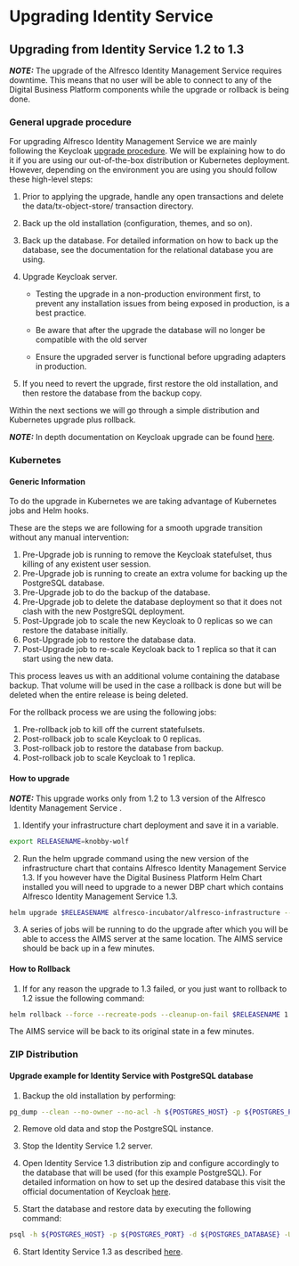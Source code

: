 # Upgrading Identity Service

## Upgrading from Identity Service 1.2 to 1.3

  **_NOTE:_** The upgrade of the Alfresco Identity Management Service requires downtime. 
  This means that no user will be able to connect to any of the Digital Business Platform components while the upgrade or rollback is being done.

### General upgrade procedure

For upgrading Alfresco Identity Management Service we are mainly following the Keycloak [upgrade procedure](https://www.keycloak.org/docs/latest/upgrading/).
We will be explaining how to do it if you are using our out-of-the-box distribution or Kubernetes deployment.
However, depending on the environment you are using you should follow these high-level steps:

1. Prior to applying the upgrade, handle any open transactions and delete the data/tx-object-store/ transaction directory.

2. Back up the old installation (configuration, themes, and so on).

3. Back up the database. For detailed information on how to back up the database, see the documentation for the relational database you are using.

4. Upgrade Keycloak server.

   - Testing the upgrade in a non-production environment first, to prevent any installation issues from being exposed in production, is a best practice.

   - Be aware that after the upgrade the database will no longer be compatible with the old server

   - Ensure the upgraded server is functional before upgrading adapters in production.

5. If you need to revert the upgrade, first restore the old installation, and then restore the database from the backup copy.

Within the next sections we will go through a simple distribution and Kubernetes upgrade plus rollback.

  **_NOTE:_** In depth documentation on Keycloak upgrade can be found [here](https://www.keycloak.org/docs/latest/upgrading/).

### Kubernetes

#### Generic Information

To do the upgrade in Kubernetes we are taking advantage of Kubernetes jobs and Helm hooks.

These are the steps we are following for a smooth upgrade transition without any manual intervention:

1. Pre-Upgrade job is running to remove the Keycloak statefulset, thus killing of any existent user session.
2. Pre-Upgrade job is running to create an extra volume for backing up the PostgreSQL database.
3. Pre-Upgrade job to do the backup of the database.
4. Pre-Upgrade job to delete the database deployment so that it does not clash with the new PostgreSQL deployment.
5. Post-Upgrade job to scale the new Keycloak to 0 replicas so we can restore the database initially.
6. Post-Upgrade job to restore the database data.
7. Post-Upgrade job to re-scale Keycloak back to 1 replica so that it can start using the new data.

This process leaves us with an additional volume containing the database backup.
That volume will be used in the case a rollback is done but will be deleted when the entire release is being deleted.

For the rollback process we are using the following jobs:

1. Pre-rollback job to kill off the current statefulsets.
2. Post-rollback job to scale Keycloak to 0 replicas.
3. Post-rollback job to restore the database from backup.
4. Post-rollback job to scale Keycloak to 1 replica.

#### How to upgrade

  **_NOTE:_** This upgrade works only from 1.2 to 1.3 version of the Alfresco Identity Management Service .

1. Identify your infrastructure chart deployment and save it in a variable.

```bash
export RELEASENAME=knobby-wolf
```

2. Run the helm upgrade command using the new version of the infrastructure chart that contains Alfresco Identity Management Service 1.3.
If you however have the Digital Business Platform Helm Chart installed you will need to upgrade to a newer DBP chart which contains Alfresco Identity Management Service 1.3.

```bash
helm upgrade $RELEASENAME alfresco-incubator/alfresco-infrastructure --version 5.2.0
```

3. A series of jobs will be running to do the upgrade after which you will be able to access the AIMS server at the same location. The AIMS service should be back up in a few minutes.

#### How to Rollback

1. If for any reason the upgrade to 1.3 failed, or you just want to rollback to 1.2 issue the following command:

```bash
helm rollback --force --recreate-pods --cleanup-on-fail $RELEASENAME 1
```

The AIMS service will be back to its original state in a few minutes.

### ZIP Distribution

#### Upgrade example for Identity Service with PostgreSQL database

1. Backup the old installation by performing:

```bash
pg_dump --clean --no-owner --no-acl -h ${POSTGRES_HOST} -p ${POSTGRES_PORT}  -U ${POSTGRES_USER} ${POSTGRES_DATABASE} | grep -v -E '(DROP\ SCHEMA\ public|CREATE\ SCHEMA\ public|COMMENT\ ON\ SCHEMA\ public|DROP\ EXTENSION\ plpgsql|CREATE\ EXTENSION\ IF\ NOT\ EXISTS\ plpgsql|COMMENT\ ON\ EXTENSION\ plpgsql)' > /backup/backup.sql
```
	
2. Remove old data and stop the PostgreSQL instance.

3. Stop the Identity Service 1.2 server.

4. Open Identity Service 1.3 distribution zip and configure accordingly to the database that will be used (for this example PostgreSQL).
   For detailed information on how to set up the desired database this visit the official documentation of Keycloak [here](https://www.keycloak.org/docs/10.0/server_installation/#_database).
   
5. Start the database and restore data by executing the following command:

```bash
psql -h ${POSTGRES_HOST} -p ${POSTGRES_PORT} -d ${POSTGRES_DATABASE} -U ${POSTGRES_USER} -f /backup/backup.sql
``` 

6. Start Identity Service 1.3 as described [here](https://github.com/Alfresco/alfresco-identity-service/blob/master/README.md#installing-and-booting).
